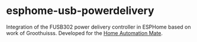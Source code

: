 # esphome-usb-powerdelivery
Integration of the FUSB302 power delivery controller in ESPHome based on work of Groothuisss. Developed for the [Home Automation Mate](https://immrmkw.github.io/HA_Mate/).
